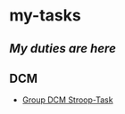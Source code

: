 # my-tasks

***My duties are here***
---

## DCM

- [Group DCM Stroop-Task](https://alie8096.github.io//my-tasks/blob/main/Stroop-Task-Practice3/Stroop-Task-Practice3.html)

